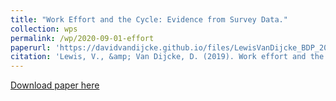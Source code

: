 ```yaml
---
title: "Work Effort and the Cycle: Evidence from Survey Data."
collection: wps
permalink: /wp/2020-09-01-effort
paperurl: 'https://davidvandijcke.github.io/files/LewisVanDijcke_BDP_2019.pdf'
citation: 'Lewis, V., &amp; Van Dijcke, D. (2019). Work effort and the cycle: Evidence from survey data.DeutscheBundesbank Discussion Papers (Forthcoming)'
---
```


<a href='https://davidvandijcke.github.io/files/LewisVanDijcke_BDP_2019.pdf'>Download paper here</a>
